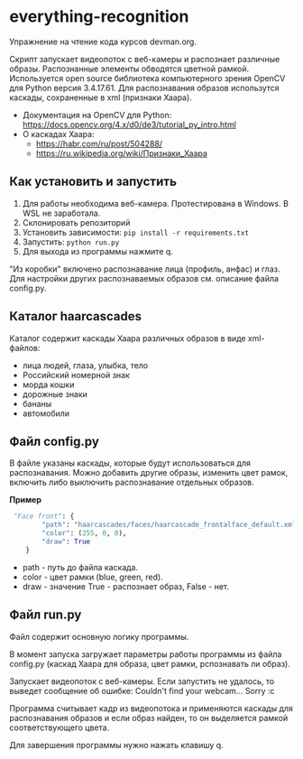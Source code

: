 # everything-recognition
Упражнение на чтение кода курсов devman.org.

Скрипт запускает видеопоток с веб-камеры и распознает различные образы. Распознанные элементы обводятся цветной рамкой. Используется open source библиотека компьютерного зрения OpenCV для Python версия 3.4.17.61. Для распознавания образов использутся каскады, сохраненные в xml (признаки Хаара). 

* Документация на OpenCV для Python: https://docs.opencv.org/4.x/d0/de3/tutorial_py_intro.html
* О каскадах Хаара: 
    - https://habr.com/ru/post/504288/
    - https://ru.wikipedia.org/wiki/Признаки_Хаара

## Как установить и запустить
1. Для работы необходима веб-камера. Протестирована в Windows. В WSL не заработала.
2. Склонировать репозиторий
3. Установить зависимости:
`pip install -r requirements.txt`
4. Запустить:
`python run.py`
5. Для выхода из программы нажмите q.

"Из коробки" включено распознавание лица (профиль, анфас) и глаз. Для настройки других распознаваемых образов см. описание файла config.py.

## Каталог haarcascades
Каталог содержит каскады Хаара различных образов в виде xml-файлов:
- лица людей, глаза, улыбка, тело
- Российский номерной знак
- морда кошки
- дорожные знаки
- бананы
- автомобили

## Файл config.py
В файле указаны каскады, которые будут использоваться для распознавания.
Можно добавить другие образы, изменить цвет рамок, включить либо выключить распознавание отдельных образов.

__Пример__
```python
 "Face front": {
        "path": "haarcascades/faces/haarcascade_frontalface_default.xml",
        "color": (255, 0, 0),
        "draw": True
    }
```
- path - путь до файла каскада.
- color - цвет рамки (blue, green, red).
- draw - значение True - распознает образ, False - нет.

## Файл run.py
Файл содержит основную логику программы.

В момент запуска загружает параметры работы программы из файла config.py (каскад Хаара для образа, цвет рамки, рспознавать ли образ).  

Запускает видеопоток с веб-камеры. Если запустить не удалось, то выведет сообщение об ошибке: Couldn't find your webcam... Sorry :c

Программа считывает кадр из видеопотока и применяются каскады для распознавания образов и если образ найден, то он выделяется рамкой соответствующего цвета.

Для завершения программы нужно нажать клавишу q.